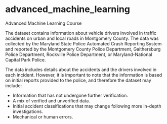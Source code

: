 # advanced_machine_learning
Advanced Machine Learning Course

The dataset contains information about vehicle drivers involved in traffic accidents on urban and local roads in Montgomery County. The data was collected by the Maryland State Police Automated Crash Reporting System and reported by the Montgomery County Police Department, Gaithersburg Police Department, Rockville Police Department, or Maryland-National Capital Park Police.

The data includes details about the accidents and the drivers involved in each incident. However, it is important to note that the information is based on initial reports provided to the police, and therefore the dataset may include:  
- Information that has not undergone further verification.  
- A mix of verified and unverified data.  
- Initial accident classifications that may change following more in-depth investigations.  
- Mechanical or human errors.
